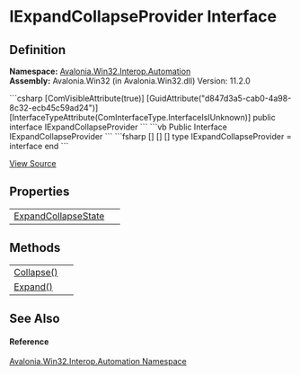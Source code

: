 # IExpandCollapseProvider Interface




## Definition
**Namespace:** <a href="N_Avalonia_Win32_Interop_Automation">Avalonia.Win32.Interop.Automation</a>  
**Assembly:** Avalonia.Win32 (in Avalonia.Win32.dll) Version: 11.2.0

<Tabs groupId="api-code-preview">
<TabItem value="csharp" label="C#">
```csharp
[ComVisibleAttribute(true)]
[GuidAttribute("d847d3a5-cab0-4a98-8c32-ecb45c59ad24")]
[InterfaceTypeAttribute(ComInterfaceType.InterfaceIsIUnknown)]
public interface IExpandCollapseProvider
```
</TabItem>
<TabItem value="vb" label="VB">
```vb
<ComVisibleAttribute(true)>
<GuidAttribute("d847d3a5-cab0-4a98-8c32-ecb45c59ad24")>
<InterfaceTypeAttribute(ComInterfaceType.InterfaceIsIUnknown)>
Public Interface IExpandCollapseProvider
```
</TabItem>
<TabItem value="fsharp" label="F#">
```fsharp
[<ComVisibleAttribute(true)>]
[<GuidAttribute("d847d3a5-cab0-4a98-8c32-ecb45c59ad24")>]
[<InterfaceTypeAttribute(ComInterfaceType.InterfaceIsIUnknown)>]
type IExpandCollapseProvider = interface end
```
</TabItem>
</Tabs>



<a href="https://github.com/AvaloniaUI/Avalonia/tree/master/src/Windows/Avalonia.Win32/Interop/Automation/IExpandCollapseProvider.cs" title="View the source code">View Source</a>



## Properties
<table>
<tr>
<td><a href="P_Avalonia_Win32_Interop_Automation_IExpandCollapseProvider_ExpandCollapseState">ExpandCollapseState</a></td>
<td> </td>
</tr>
</table>

## Methods
<table>
<tr>
<td><a href="M_Avalonia_Win32_Interop_Automation_IExpandCollapseProvider_Collapse">Collapse()</a></td>
<td> </td>
</tr>
<tr>
<td><a href="M_Avalonia_Win32_Interop_Automation_IExpandCollapseProvider_Expand">Expand()</a></td>
<td> </td>
</tr>
</table>

## See Also


#### Reference
<a href="N_Avalonia_Win32_Interop_Automation">Avalonia.Win32.Interop.Automation Namespace</a>  

